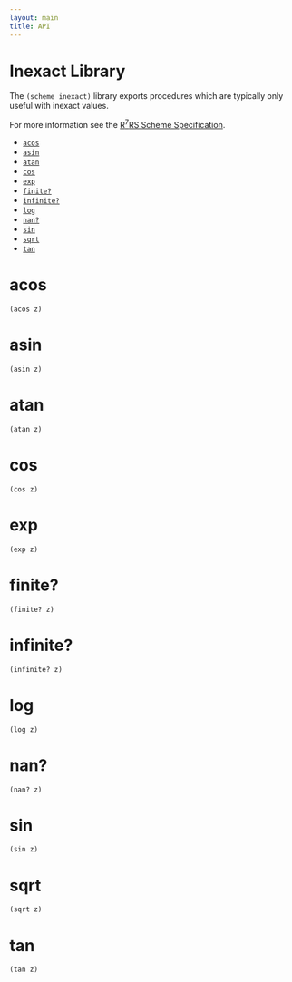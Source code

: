 ```yaml
---
layout: main
title: API
---
```


# Inexact Library

The `(scheme inexact)` library exports procedures which are typically only useful with inexact values.

For more information see the [R<sup>7</sup>RS Scheme Specification](../../r7rs.pdf).

- [`acos`](#acos)
- [`asin`](#asin)
- [`atan`](#atan)
- [`cos`](#cos)
- [`exp`](#exp)
- [`finite?`](#finite)
- [`infinite?`](#infinite)
- [`log`](#log)
- [`nan?`](#nan)
- [`sin`](#sin)
- [`sqrt`](#sqrt)
- [`tan`](#tan)

# acos

    (acos z)

# asin

    (asin z)

# atan

    (atan z)

# cos

    (cos z)

# exp

    (exp z)

# finite?

    (finite? z)

# infinite?

    (infinite? z)

# log

    (log z)

# nan?

    (nan? z)

# sin

    (sin z)

# sqrt

    (sqrt z)

# tan

    (tan z)

